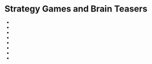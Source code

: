 # Strategy Games and Brain Teasers

- [](p1.md)
- [](p2.md)
- [](p3.md)
- [](p4.md)
- [](p5.md)
- [](p6.md)
- [](p7.md)
- [](p8.md)

